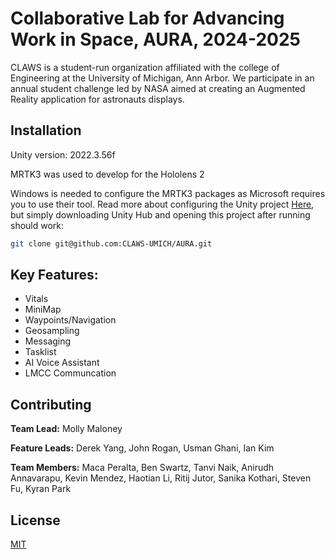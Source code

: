 # Collaborative Lab for Advancing Work in Space, AURA, 2024-2025

CLAWS is a student-run organization affiliated with the college of Engineering at the University of Michigan, Ann Arbor. We participate in an annual student challenge led by NASA aimed at creating an Augmented Reality application for astronauts displays. 

## Installation

Unity version: 2022.3.56f 

MRTK3 was used to develop for the Hololens 2

Windows is needed to configure the MRTK3 packages as Microsoft requires you to use their tool. Read more about configuring the Unity project [Here](https://docs.google.com/document/d/1vLJ98uiUNSCTeldjaDFKwF7CTjQHwHTLx3sduLSyuy8/edit?usp=sharing), but  simply downloading Unity Hub and opening this project after running should work: 

```bash
git clone git@github.com:CLAWS-UMICH/AURA.git
```
 

## Key Features:
- Vitals
- MiniMap
- Waypoints/Navigation
- Geosampling
- Messaging
- Tasklist
- AI Voice Assistant
- LMCC Communcation


## Contributing
**Team Lead:** Molly Maloney

**Feature Leads:** Derek Yang, John Rogan, Usman Ghani, Ian Kim

**Team Members:** Maca Peralta, Ben Swartz, Tanvi Naik, Anirudh Annavarapu, Kevin Mendez, Haotian Li, Ritij Jutor, Sanika Kothari, Steven Fu, Kyran Park


## License

[MIT](https://choosealicense.com/licenses/mit/)
